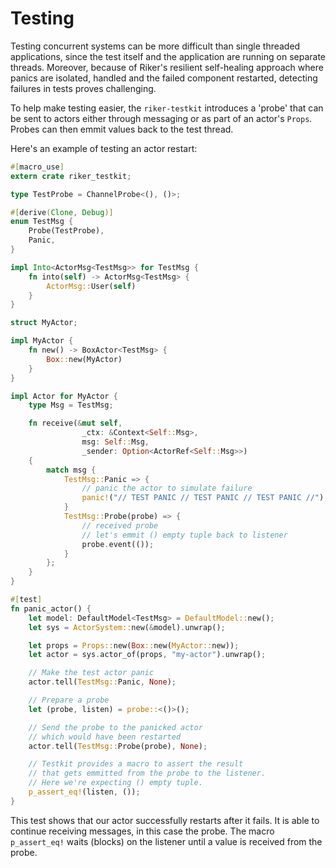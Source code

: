 # Testing

Testing concurrent systems can be more difficult than single threaded applications, since the test itself and the application are running on separate threads. Moreover, because of Riker's resilient self-healing approach where panics are isolated, handled and the failed component restarted, detecting failures in tests proves challenging.

To help make testing easier, the `riker-testkit` introduces a 'probe' that can be sent to actors either through messaging or as part of an actor's `Props`. Probes can then emmit values back to the test thread.

Here's an example of testing an actor restart:

```rust
#[macro_use]
extern crate riker_testkit;

type TestProbe = ChannelProbe<(), ()>;

#[derive(Clone, Debug)]
enum TestMsg {
    Probe(TestProbe),
    Panic,
}

impl Into<ActorMsg<TestMsg>> for TestMsg {
    fn into(self) -> ActorMsg<TestMsg> {
        ActorMsg::User(self)
    }
}

struct MyActor;

impl MyActor {
    fn new() -> BoxActor<TestMsg> {
        Box::new(MyActor)
    }
}

impl Actor for MyActor {
    type Msg = TestMsg;

    fn receive(&mut self,
                _ctx: &Context<Self::Msg>,
                msg: Self::Msg,
                _sender: Option<ActorRef<Self::Msg>>)
    {
        match msg {
            TestMsg::Panic => {
                // panic the actor to simulate failure
                panic!("// TEST PANIC // TEST PANIC // TEST PANIC //");
            }
            TestMsg::Probe(probe) => {
                // received probe
                // let's emmit () empty tuple back to listener
                probe.event(());
            }
        };
    }
}

#[test]
fn panic_actor() {
    let model: DefaultModel<TestMsg> = DefaultModel::new();
    let sys = ActorSystem::new(&model).unwrap();

    let props = Props::new(Box::new(MyActor::new));
    let actor = sys.actor_of(props, "my-actor").unwrap();

    // Make the test actor panic
    actor.tell(TestMsg::Panic, None);

    // Prepare a probe
    let (probe, listen) = probe::<()>();

    // Send the probe to the panicked actor
    // which would have been restarted
    actor.tell(TestMsg::Probe(probe), None);

    // Testkit provides a macro to assert the result
    // that gets emmitted from the probe to the listener.
    // Here we're expecting () empty tuple.
    p_assert_eq!(listen, ());
}
```

This test shows that our actor successfully restarts after it fails. It is able to continue receiving messages, in this case the probe. The macro `p_assert_eq!` waits (blocks) on the listener until a value is received from the probe.



